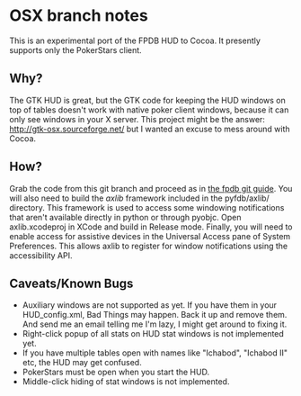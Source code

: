 OSX branch notes
================

This is an experimental port of the FPDB HUD to Cocoa.  It presently
supports only the PokerStars client.

Why?
----

The GTK HUD is great, but the GTK code for keeping the HUD windows on
top of tables doesn't work with native poker client windows, because
it can only see windows in your X server.  This project might be the
answer: http://gtk-osx.sourceforge.net/ but I wanted an excuse to mess
around with Cocoa.

How?
----

Grab the code from this git branch and proceed as in
[the fpdb git guide](http://sourceforge.net/apps/mediawiki/fpdb/index.php?title=Install_With_Git).
You will also need to build the _axlib_ framework included in the
pyfdb/axlib/ directory.  This framework is used to access some
windowing notifications that aren't available directly in python or
through pyobjc.  Open axlib.xcodeproj in XCode and build in Release
mode.  Finally, you will need to enable access for assistive devices
in the Universal Access pane of System Preferences.  This allows axlib
to register for window notifications using the accessibility API.

Caveats/Known Bugs
------------------

* Auxiliary windows are not supported as yet.  If you have them in
  your HUD_config.xml, Bad Things may happen.  Back it up and remove
  them.  And send me an email telling me I'm lazy, I might get around
  to fixing it.
* Right-click popup of all stats on HUD stat windows
  is not implemented yet.
* If you have multiple tables open with names like "Ichabod", "Ichabod
  II" etc, the HUD may get confused.
* PokerStars must be open when you start the HUD.
* Middle-click hiding of stat windows is not implemented.
